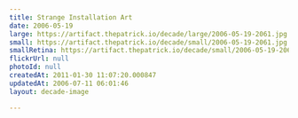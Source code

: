 ```yaml
---
title: Strange Installation Art
date: 2006-05-19
large: https://artifact.thepatrick.io/decade/large/2006-05-19-2061.jpg
small: https://artifact.thepatrick.io/decade/small/2006-05-19-2061.jpg
smallRetina: https://artifact.thepatrick.io/decade/small/2006-05-19-2061@2x.jpg
flickrUrl: null
photoId: null
createdAt: 2011-01-30 11:07:20.000847
updatedAt: 2006-07-11 06:01:46
layout: decade-image

---
```


